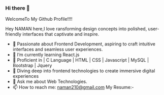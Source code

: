 ### Hi there 👋
WelcomeTo My Github Profile!!!!


Hey NAMAN here,I love ransforming design concepts into polished, user-friendly interfaces that captivate and inspire.


- 🔭 Passionate about Frontend Development, aspiring to craft intuitive interfaces and seamless user experiences.
- 🌱 I’m currently learning React.js
- 👯 Proficient in | C Language | HTML | CSS | Javascript | MySQL | Bootstrap | Jquery
- 🤔 Diving deep into frontend technologies to create immersive digital experiences
- 💬 Ask me about Web Technologies.
- 📫 How to reach me: naman210@gmail.com
My Resume:-



